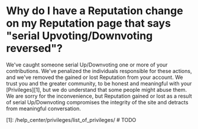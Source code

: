 # Why do I have a Reputation change on my Reputation page that says "serial Upvoting/Downvoting reversed"? #
We've caught someone serial Up/Downvoting one or more of your contributions.
We've penalized the individuals responsible for these actions, and we've removed 
the gained or lost Reputation from your account. We trust you and the greater
community, to be honest and meaningful with your [Privileges][1], but we do 
understand that some people might abuse them. We are sorry for 
the inconvenience, but Reputation gained or lost as a result of serial 
Up/Downvoting compromises the integrity of the site and detracts from 
meaningful conversation.  

[1]: /help_center/privileges/list_of_privileges/ # TODO